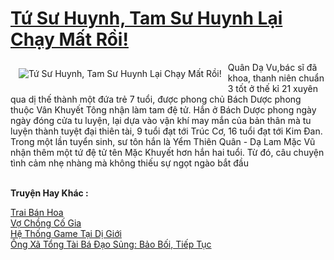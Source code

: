 <a href="https://utruyen.com/tu-su-huynh-tam-su-huynh-lai-chay-mat-roi/22490/" title="Tứ Sư Huynh, Tam Sư Huynh Lại Chạy Mất Rồi!"><h1>Tứ Sư Huynh, Tam Sư Huynh Lại Chạy Mất Rồi!</h1></a><div style="display:table"><img align="right" style="float: left; padding: 10px;" src="https://utruyen.com/images/story/200x260/tu-su-huynh-tam-su-huynh-lai-chay-mat-roi.jpg" alt="Tứ Sư Huynh, Tam Sư Huynh Lại Chạy Mất Rồi!">Quân Dạ Vu,bác sĩ đã khoa, thanh niên chuẩn 3 tốt ở thế kỉ 21 xuyên qua dị thế thành một đứa trẻ 7 tuổi, được phong chủ Bách Dược phong thuộc Vân Khuyết Tông nhận làm tam đệ tử. Hắn ở Bách Dược phong ngày ngày đóng cửa tu luyện, lại dựa vào vận khí may mắn của bản thân mà tu luyện thành tuyệt đại thiên tài, 9 tuổi đạt tới Trúc Cơ, 16 tuổi đạt tới Kim Đan. Trong một lần tuyển sinh, sư tôn hắn là Yểm Thiên Quân - Dạ Lam Mặc Vũ nhận thêm một tứ đệ tử tên Mặc Khuyết hơn hắn hai tuổi. Từ đó, câu chuyện tình cảm nhẹ nhàng mà không thiếu sự ngọt ngào bắt đầu</div><p><br><b>Truyện Hay Khác :</b></p><a href="https://utruyen.com/trai-ban-hoa/21865/" alt="Trai Bán Hoa">Trai Bán Hoa</a><br/><a href="https://github.com/quanluxury/ngontinhhot/tree/master/truyenhay/19121/" alt="Vợ Chồng Cố Gia">Vợ Chồng Cố Gia</a><br/><a href="https://github.com/quanluxury/truyenhot/tree/master/truyenhay/17260/" alt="Hệ Thống Game Tại Dị Giới">Hệ Thống Game Tại Dị Giới</a><br/><a href="https://github.com/quanluxury/ngontinhhot/tree/master/truyenhay/17402/" alt="Ông Xã Tổng Tài Bá Đạo Sủng: Bảo Bối, Tiếp Tục">Ông Xã Tổng Tài Bá Đạo Sủng: Bảo Bối, Tiếp Tục</a><br/>